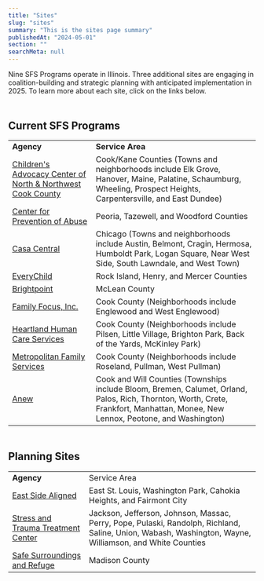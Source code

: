 ```yaml
---
title: "Sites"
slug: "sites"
summary: "This is the sites page summary"
publishedAt: "2024-05-01"
section: ""
searchMeta: null
---
```


<p>Nine SFS Programs operate in Illinois. Three additional sites are engaging in coalition-building and strategic planning with anticipated implementation in 2025. To learn more about each site, click on the links below.</p>
<div style="margin-bottom: 50px"></div>
<h2 style="border-bottom: none">Current SFS Programs</h2>
<table >
    <!-- <thead>
        <tr>
            <th style="font-size: 30px">Current SFS Programs</th>
            <th></th>
        </tr>
    </thead> -->
    <tbody>
        <tr>
            <td><strong>Agency</strong></td>
            <td><strong>Service Area</strong></td>
        </tr>
        <tr>
            <td><a href="https://www.cachelps.org/safe-from-the-start">Children's Advocacy Center of North &amp; Northwest Cook County</a></td>
            <td>Cook/Kane Counties (Towns and neighborhoods include Elk Grove, Hanover, Maine, Palatine, Schaumburg, Wheeling, Prospect Heights, Carpentersville, and East Dundee)</td>
        </tr>
        <tr>
            <td><a href="https://www.centerforpreventionofabuse.org/">Center for Prevention of Abuse</a></td>
            <td>Peoria, Tazewell, and Woodford Counties</td>
        </tr>
        <tr>
            <td><a href="https://www.casacentral.org/our-programs/violence-prevention-and-intervention/">Casa Central</a></td>
            <td>Chicago (Towns and neighborhoods include Austin, Belmont, Cragin, Hermosa, Humboldt Park, Logan Square, Near West Side, South Lawndale, and West Town)</td>
        </tr>
        <tr>
            <td><a href="https://www.foreverychild.org/safe-from-the-start">EveryChild</a></td>
            <td>Rock Island, Henry, and Mercer Counties</td>
        </tr>
        <tr>
            <td><a href="https://www.brightpoint.org/">Brightpoint</a></td>
            <td>McLean County</td>
        </tr>
        <tr>
            <td><a href="https://www.family-focus.org/">Family Focus, Inc.</a></td>
            <td>Cook County (Neighborhoods include Englewood and West Englewood)</td>
        </tr>
        <tr>
            <td><a href="https://www.heartlandalliance.org/heartland-human-care-services/">Heartland Human Care Services</a></td>
            <td>Cook County (Neighborhoods include Pilsen, Little Village, Brighton Park, Back of the Yards, McKinley Park)</td>
        </tr>
        <tr>
            <td><a href="https://www.metrofamily.org/">Metropolitan Family Services</a></td>
            <td>Cook County (Neighborhoods include Roseland, Pullman, West Pullman)</td>
        </tr>
        <tr>
            <td><a href="https://anewdv.org/">Anew</a></td>
            <td>Cook and Will Counties (Townships include Bloom, Bremen, Calumet, Orland, Palos, Rich, Thornton, Worth, Crete, Frankfort, Manhattan, Monee, New Lennox, Peotone, and Washington)</td>
        </tr>
    </tbody>
</table>
<div style="margin-bottom: 50px"></div>
<h2 style="border-bottom: none">Planning Sites</h2>
<table>
    <!-- <thead>
        <tr>
            <th><strong>Planning Sites</strong></th>
            <th></th>
        </tr>
    </thead> -->
    <tbody>
        <tr>
            <td><strong>Agency</strong></td>
            <td>Service Area</td>
        </tr>
        <tr>
            <td><a href="https://www.eastsidealigned.org/">East Side Aligned</a></td>
            <td>East St. Louis, Washington Park, Cahokia Heights, and Fairmont City</td>
        </tr>
        <tr>
            <td><a href="https://stressandtrauma.org/">Stress and Trauma Treatment Center</a></td>
            <td>Jackson, Jefferson, Johnson, Massac, Perry, Pope, Pulaski, Randolph, Richland, Saline, Union, Wabash, Washington, Wayne, Williamson, and White Counties</td>
        </tr>
        <tr>
            <td><a href="https://refuge4kids.org/">Safe Surroundings and Refuge</a></td>
            <td>Madison County</td>
        </tr>
    </tbody>
</table>
